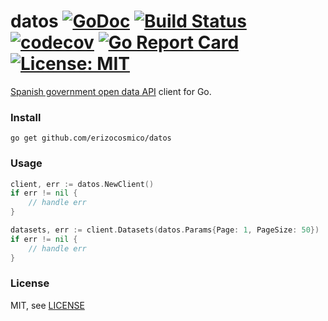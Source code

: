 # datos [![GoDoc](https://godoc.org/github.com/erizocosmico/datos?status.svg)](https://godoc.org/github.com/erizocosmico/datos) [![Build Status](https://travis-ci.org/erizocosmico/datos.svg?branch=master)](https://travis-ci.org/erizocosmico/datos) [![codecov](https://codecov.io/gh/erizocosmico/datos/branch/master/graph/badge.svg)](https://codecov.io/gh/erizocosmico/datos) [![Go Report Card](https://goreportcard.com/badge/github.com/erizocosmico/datos)](https://goreportcard.com/report/github.com/erizocosmico/datos) [![License: MIT](https://img.shields.io/badge/License-MIT-yellow.svg)](https://opensource.org/licenses/MIT)

[Spanish government open data API](https://datos.gob.es/es/apidata/) client for Go.

### Install

```
go get github.com/erizocosmico/datos
```

### Usage

```go
client, err := datos.NewClient()
if err != nil {
    // handle err
}

datasets, err := client.Datasets(datos.Params{Page: 1, PageSize: 50})
if err != nil {
    // handle err
}
```

### License

MIT, see [LICENSE](/LICENSE)
